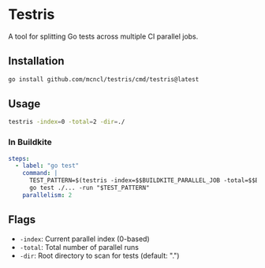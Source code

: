 # Testris

A tool for splitting Go tests across multiple CI parallel jobs.

## Installation

```bash
go install github.com/mcncl/testris/cmd/testris@latest
```

## Usage

```bash
testris -index=0 -total=2 -dir=./
```

### In Buildkite

```yaml
steps:
  - label: "go test"
    command: |
      TEST_PATTERN=$(testris -index=$$BUILDKITE_PARALLEL_JOB -total=$$BUILDKITE_PARALLEL_JOB_COUNT)
      go test ./... -run "$TEST_PATTERN"
    parallelism: 2
```

## Flags

- `-index`: Current parallel index (0-based)
- `-total`: Total number of parallel runs
- `-dir`: Root directory to scan for tests (default: ".")
